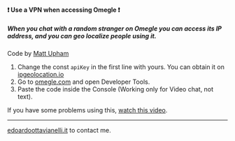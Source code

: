 **❗ Use a VPN when accessing Omegle ❗**

##### When you chat with a random stranger on Omegle you can access its IP address, and you can geo localize people using it.

Code by [Matt Upham](https://mattupham.com/)

1. Change the const `apiKey` in the first line with yours. You can obtain it on [ipgeolocation.io](https://ipgeolocation.io/)
2. Go to [omegle.com](omegle.com) and open Developer Tools.
3. Paste the code inside the Console (Working only for Video chat, not text).

If you have some problems using this, [watch this video](https://www.youtube.com/watch?v=fN9cWpY5zUc).

--------

[edoardoottavianelli.it](https://www.edoardoottavianelli.it/) to contact me.
